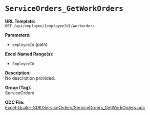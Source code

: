 # `ServiceOrders_GetWorkOrders`

**URL Template:**  
`GET /api/employee/{employeeId}/workorders`

**Parameters:**  
- `employeeId` (path)

**Excel Named Range(s):**  
- `EmployeeId`

**Description:**  
No description provided.

**Group (Tag):**  
ServiceOrders

**ODC File:**  
[Excel-Qualer-SDK/ServiceOrders/ServiceOrders_GetWorkOrders.odc](https://github.com/Johnson-Gage-Inspection-Inc/qualer-sdk-odc/blob/main/Excel-Qualer-SDK/ServiceOrders/ServiceOrders_GetWorkOrders.odc)
